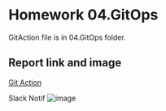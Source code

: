 # Homework 04.GitOps

GitAction file is in 04.GitOps folder.

## Report link and image

[Git Action](https://github.com/Toksel-pixel/sa.it-academy.by/actions/workflows/action.yaml)

Slack Notif
![image](https://user-images.githubusercontent.com/78029013/209949127-24b73cb5-7c18-48a2-aeca-4bfd12cf6f8f.png)


